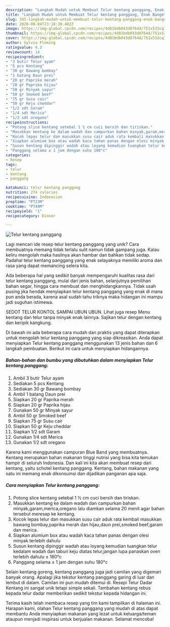 ```yaml
---
description: "Langkah Mudah untuk Membuat Telur kentang panggang, Enak Banget"
title: "Langkah Mudah untuk Membuat Telur kentang panggang, Enak Banget"
slug: 345-langkah-mudah-untuk-membuat-telur-kentang-panggang-enak-banget
date: 2020-08-04T23:18:30.402Z
image: https://img-global.cpcdn.com/recipes/4d81bdb043d0764d/751x532cq70/telur-kentang-panggang-foto-resep-utama.jpg
thumbnail: https://img-global.cpcdn.com/recipes/4d81bdb043d0764d/751x532cq70/telur-kentang-panggang-foto-resep-utama.jpg
cover: https://img-global.cpcdn.com/recipes/4d81bdb043d0764d/751x532cq70/telur-kentang-panggang-foto-resep-utama.jpg
author: Sylvia Fleming
ratingvalue: 4.3
reviewcount: 14
recipeingredient:
- "3 butir Telur ayam"
- "5 pcs Kentang"
- "30 gr Bawang bombay"
- "1 batang Daun prei"
- "20 gr Paprika merah"
- "20 gr Paprika hijau"
- "50 gr Minyak sayur"
- "50 gr Smoked beef"
- "75 gr Susu cair"
- "50 gr Keju cheddar"
- "1/2 sdt Garam"
- "1/4 sdt Merica"
- "1/2 sdt oregano"
recipeinstructions:
- "Potong slice kentang setebal 1 ½ cm cuci bersih dan tiriskan."
- "Masukkan kentang ke dalam wadah dan campurkan bahan minyak,garam,merica,oregano lalu diamkan selama 20 menit agar bahan tersebut meresap ke kentang."
- "Kocok lepas telur dan masukkan susu cair aduk rata kembali masukkan bawang bombay,paprika merah dan hijau,daun prei,smoked beef,garam dan merica."
- "Siapkan alumium box atau wadah kaca tahan panas dengan olesi minyak terlebih dahulu"
- "Susun kentang dipinggir wadah atau loyang kemudian tuangkan telur kedalam wadah dan taburi keju diatas telur,jangan lupa panaskan oven terlebih dahulu ± 180°c"
- "Panggang selama ± 1 jam dengan suhu 180°c"
categories:
- Resep
tags:
- telur
- kentang
- panggang

katakunci: telur kentang panggang 
nutrition: 274 calories
recipecuisine: Indonesian
preptime: "PT23M"
cooktime: "PT49M"
recipeyield: "1"
recipecategory: Dinner

---
```



![Telur kentang panggang](https://img-global.cpcdn.com/recipes/4d81bdb043d0764d/751x532cq70/telur-kentang-panggang-foto-resep-utama.jpg)

Lagi mencari ide resep telur kentang panggang yang unik? Cara membuatnya memang tidak terlalu sulit namun tidak gampang juga. Kalau keliru mengolah maka hasilnya akan hambar dan bahkan tidak sedap. Padahal telur kentang panggang yang enak selayaknya memiliki aroma dan rasa yang dapat memancing selera kita.

Ada beberapa hal yang sedikit banyak mempengaruhi kualitas rasa dari telur kentang panggang, mulai dari jenis bahan, selanjutnya pemilihan bahan segar, hingga cara membuat dan menghidangkannya. Tidak usah pusing jika hendak menyiapkan telur kentang panggang yang enak di mana pun anda berada, karena asal sudah tahu triknya maka hidangan ini mampu jadi suguhan istimewa.

SEDOT TELUR KONTOL SAMPAI UBUN UBUN. Lihat juga resep Menu kentang dan telur tanpa minyak enak lainnya. Sajikan telur dengan kentang dan keripik kangkung.


Di bawah ini ada beberapa cara mudah dan praktis yang dapat diterapkan untuk mengolah telur kentang panggang yang siap dikreasikan. Anda dapat menyiapkan Telur kentang panggang menggunakan 13 jenis bahan dan 6 langkah pembuatan. Berikut ini cara untuk menyiapkan hidangannya.

<!--inarticleads1-->

##### Bahan-bahan dan bumbu yang dibutuhkan dalam menyiapkan Telur kentang panggang:

1. Ambil 3 butir Telur ayam
1. Sediakan 5 pcs Kentang
1. Sediakan 30 gr Bawang bombay
1. Ambil 1 batang Daun prei
1. Siapkan 20 gr Paprika merah
1. Siapkan 20 gr Paprika hijau
1. Gunakan 50 gr Minyak sayur
1. Ambil 50 gr Smoked beef
1. Siapkan 75 gr Susu cair
1. Siapkan 50 gr Keju cheddar
1. Siapkan 1/2 sdt Garam
1. Gunakan 1/4 sdt Merica
1. Gunakan 1/2 sdt oregano


Karena kami menggunakan campuran Blue Band yang membuatnya. Kentang merupakan bahan makanan tinggi nutrisi yang bisa kita temukan hampir di seluruh Indonesia. Dan kali ini kita akan membuat resep dari kentang, yaitu schotel kentang panggang. Kentang, bahan makanan yang satu ini memang enak dikonsumsi dan dijadikan panganan apa saja. 

<!--inarticleads2-->

##### Cara menyiapkan Telur kentang panggang:

1. Potong slice kentang setebal 1 ½ cm cuci bersih dan tiriskan.
1. Masukkan kentang ke dalam wadah dan campurkan bahan minyak,garam,merica,oregano lalu diamkan selama 20 menit agar bahan tersebut meresap ke kentang.
1. Kocok lepas telur dan masukkan susu cair aduk rata kembali masukkan bawang bombay,paprika merah dan hijau,daun prei,smoked beef,garam dan merica.
1. Siapkan alumium box atau wadah kaca tahan panas dengan olesi minyak terlebih dahulu
1. Susun kentang dipinggir wadah atau loyang kemudian tuangkan telur kedalam wadah dan taburi keju diatas telur,jangan lupa panaskan oven terlebih dahulu ± 180°c
1. Panggang selama ± 1 jam dengan suhu 180°c


Selain kentang goreng, kentang panggang juga jadi camilan yang digemari banyak orang. Apalagi jika tekstur kentang panggang garing di luar dan lembut di dalam. Camilan ini pun mudah ditemui di. Resepi Telur Dadar Kentang ini sangat unik tetapi simple sekali. Tambahan kentang rebus kepada telur dadar memberikan sedikit tekstur kepada hidangan ini. 

Terima kasih telah membaca resep yang tim kami tampilkan di halaman ini. Harapan kami, olahan Telur kentang panggang yang mudah di atas dapat membantu Anda menyiapkan makanan yang lezat untuk keluarga/teman ataupun menjadi inspirasi untuk berjualan makanan. Selamat mencoba!
